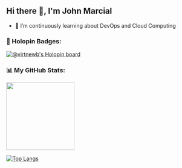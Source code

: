 ## Hi there 👋, I'm John Marcial

- 🌱 I’m continuously learning about DevOps and Cloud Computing

### 📛 Holopin Badges:

[![@virtnewb's Holopin board](https://holopin.me/virtnewb)](https://holopin.io/@virtnewb)


### 📊 My GitHub Stats:
<img height="180em" src="https://github-readme-stats.vercel.app/api?username=virtnewb&show_icons=true&hide_border=true&&count_private=true&include_all_commits=true&theme=radical" />

[![Top Langs](https://github-readme-stats.vercel.app/api/top-langs/?username=virtnewb&layout=compact&theme=radical)](https://github.com/virtnewb/github-readme-stats)

<!--
**virtnewb/virtnewb** is a ✨ _special_ ✨ repository because its `README.md` (this file) appears on your GitHub profile.

Here are some ideas to get you started:

- 🔭 I’m currently working on ...
- 🌱 I’m currently learning ...
- 👯 I’m looking to collaborate on ...
- 🤔 I’m looking for help with ...
- 💬 Ask me about ...
- 📫 How to reach me: ...
- 😄 Pronouns: ...
- ⚡ Fun fact: ...
-->
